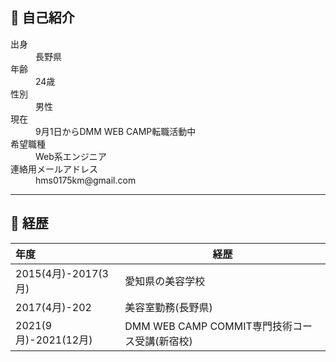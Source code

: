 ## 👤 自己紹介
 <dl>
  <dt>出身</dt>
   <dd>長野県</dd>
  <dt>年齢</dt>
   <dd>24歳</dd>
  <dt>性別</dt>
   <dd>男性</dd>
  <dt>現在</dt>
   <dd>9月1日からDMM WEB CAMP転職活動中</dd>
  <dt>希望職種</dt>
   <dd>Web系エンジニア</dd>
  <dt>連絡用メールアドレス</dt>
   <dd>hms0175km@gmail.com</dd>
</dl>

--------------------------------------------------------------------------
## 📄 経歴
 
 |        年度        |                  経歴                  |
 |:-------------------|---------------------------------------|
 | 2015(4月)-2017(3月)| 愛知県の美容学校 |
 |      2017(4月)-202 |              美容室勤務(長野県)          |
 |2021(9月)-2021(12月)|DMM WEB CAMP COMMIT専門技術コース受講(新宿校)|
 
<!--
**siyo0715/siyo0715** is a ✨ _special_ ✨ repository because its `README.md` (this file) appears on your GitHub profile.

Here are some ideas to get you started:

- 🔭 I’m currently working on ...
- 🌱 I’m currently learning ...
- 👯 I’m looking to collaborate on ...
- 🤔 I’m looking for help with ...
- 💬 Ask me about ...
- 📫 How to reach me: ...
- 😄 Pronouns: ...
- ⚡ Fun fact: ...
-->
